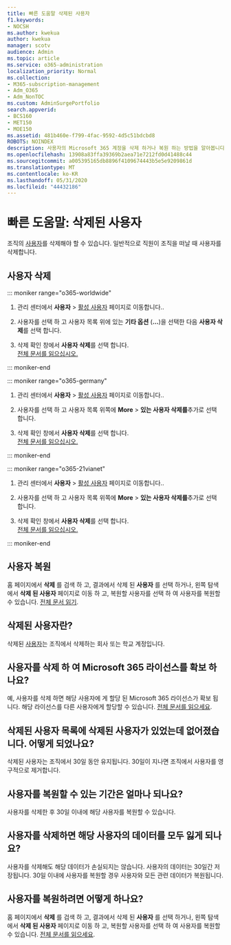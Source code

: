 ```yaml
---
title: 빠른 도움말 삭제된 사용자
f1.keywords:
- NOCSH
ms.author: kwekua
author: kwekua
manager: scotv
audience: Admin
ms.topic: article
ms.service: o365-administration
localization_priority: Normal
ms.collection:
- M365-subscription-management
- Adm_O365
- Adm_NonTOC
ms.custom: AdminSurgePortfolio
search.appverid:
- BCS160
- MET150
- MOE150
ms.assetid: 481b460e-f799-4fac-9592-4d5c51bdcbd8
ROBOTS: NOINDEX
description: 사용자의 Microsoft 365 계정을 삭제 하거나 복원 하는 방법을 알아봅니다.
ms.openlocfilehash: 13908a83ffa39369b2aea71e7212fd0d41488c44
ms.sourcegitcommit: a005395165db8896f4109674443b5e5e9209861d
ms.translationtype: MT
ms.contentlocale: ko-KR
ms.lasthandoff: 05/31/2020
ms.locfileid: "44432186"
---
```

# <a name="quick-help-deleted-user"></a>빠른 도움말: 삭제된 사용자

조직의 [사용자](../add-users/add-users.md)를 삭제해야 할 수 있습니다. 일반적으로 직원이 조직을 떠날 때 사용자를 삭제합니다. 
  
## <a name="delete-a-user"></a>사용자 삭제

::: moniker range="o365-worldwide"
  
1. 관리 센터에서 **사용자** \> <a href="https://go.microsoft.com/fwlink/p/?linkid=834822" target="_blank">활성 사용자</a> 페이지로 이동합니다..

2. 사용자를 선택 하 고 사용자 목록 위에 있는 **기타 옵션** (**...**)을 선택한 다음 **사용자 삭제**를 선택 합니다.
  
3. 삭제 확인 창에서 **사용자 삭제**를 선택 합니다. <br/>[전체 문서를 읽으십시오.](../add-users/delete-a-user.md)
  
::: moniker-end

::: moniker range="o365-germany"

1. 관리 센터에서 **사용자** \> <a href="https://go.microsoft.com/fwlink/p/?linkid=847686" target="_blank">활성 사용자</a> 페이지로 이동합니다..  

2. 사용자를 선택 하 고 사용자 목록 위쪽에 **More** > **있는 사용자 삭제를**추가로 선택 합니다.
  
3. 삭제 확인 창에서 **사용자 삭제**를 선택 합니다. <br/>[전체 문서를 읽으십시오.](../add-users/delete-a-user.md)

::: moniker-end

::: moniker range="o365-21vianet"

1. 관리 센터에서 **사용자** \> <a href="https://go.microsoft.com/fwlink/p/?linkid=850628" target="_blank">활성 사용자</a> 페이지로 이동합니다.. 

2. 사용자를 선택 하 고 사용자 목록 위쪽에 **More** > **있는 사용자 삭제를**추가로 선택 합니다.
  
3. 삭제 확인 창에서 **사용자 삭제**를 선택 합니다. <br/>[전체 문서를 읽으십시오.](../add-users/delete-a-user.md)

::: moniker-end

  
## <a name="restore-a-user"></a>사용자 복원

홈 페이지에서 **삭제** 를 검색 하 고, 결과에서 삭제 된 **사용자** 를 선택 하거나, 왼쪽 탐색에서 **삭제 된 사용자** 페이지로 이동 하 고, 복원할 사용자를 선택 하 여 사용자를 복원할 수 있습니다. [전체 문서 읽기](../add-users/delete-a-user.md).
  
## <a name="what-are-deleted-users"></a>삭제된 사용자란?

삭제된 [사용자](../add-users/add-users.md)는 조직에서 삭제하는 회사 또는 학교 계정입니다. 
  
## <a name="does-deleting-a-user-free-up-their-microsoft-365-license"></a>사용자를 삭제 하 여 Microsoft 365 라이선스를 확보 하나요?

예, 사용자를 삭제 하면 해당 사용자에 게 할당 된 Microsoft 365 라이선스가 확보 됩니다. 해당 라이선스를 다른 사용자에게 할당할 수 있습니다. [전체 문서를 읽으세요](../../commerce/licenses/remove-licenses-from-subscription.md).
  
## <a name="i-had-a-deleted-user-listed-in-deleted-users-and-then-it-disappeared-what-happened"></a>삭제된 사용자 목록에 삭제된 사용자가 있었는데 없어졌습니다. 어떻게 되었나요?

삭제된 사용자는 조직에서 30일 동안 유지됩니다. 30일이 지나면 조직에서 사용자를 영구적으로 제거합니다.
  
## <a name="how-long-do-i-have-if-i-want-to-restore-a-user"></a>사용자를 복원할 수 있는 기간은 얼마나 되나요?

사용자를 삭제한 후 30일 이내에 해당 사용자를 복원할 수 있습니다.
  
## <a name="do-i-lose-all-the-users-data-when-i-delete-them"></a>사용자를 삭제하면 해당 사용자의 데이터를 모두 잃게 되나요?

사용자를 삭제해도 해당 데이터가 손실되지는 않습니다. 사용자의 데이터는 30일간 저장됩니다. 30일 이내에 사용자를 복원할 경우 사용자와 모든 관련 데이터가 복원됩니다.
  
## <a name="how-do-i-restore-a-user"></a>사용자를 복원하려면 어떻게 하나요?

홈 페이지에서 **삭제** 를 검색 하 고, 결과에서 삭제 된 **사용자** 를 선택 하거나, 왼쪽 탐색에서 **삭제 된 사용자** 페이지로 이동 하 고, 복원할 사용자를 선택 하 여 사용자를 복원할 수 있습니다. [전체 문서를 읽으세요](../add-users/delete-a-user.md).
  


